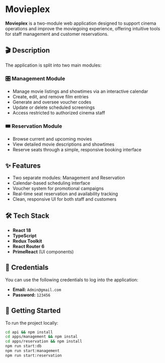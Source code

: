 # Movieplex

**Movieplex** is a two-module web application designed to support cinema operations and improve the moviegoing
experience, offering intuitive tools for staff management and customer reservations.

## 🎬 Description

The application is split into two main modules:

### 🎛️ Management Module

- Manage movie listings and showtimes via an interactive calendar
- Create, edit, and remove film entries
- Generate and oversee voucher codes
- Update or delete scheduled screenings
- Access restricted to authorized cinema staff

### 🎟️ Reservation Module

- Browse current and upcoming movies
- View detailed movie descriptions and showtimes
- Reserve seats through a simple, responsive booking interface

## ✨ Features

- Two separate modules: Management and Reservation
- Calendar-based scheduling interface
- Voucher system for promotional campaigns
- Real-time seat reservation and availability tracking
- Clean, responsive UI for both staff and customers

## 🛠️ Tech Stack

- **React 18**
- **TypeScript**
- **Redux Toolkit**
- **React Router 6**
- **PrimeReact** (UI components)

## 🪪 Credentials

You can use the following credentials to log into the application:

- **Email:** `Admin@gmail.com`
- **Password:** `123456`

## 🚀 Getting Started

To run the project locally:

```bash
cd api && npm install
cd apps/management && npm instal
cd apps/reservation && npm install
npm run start:db
npm run start:management
npm run start:reservation
